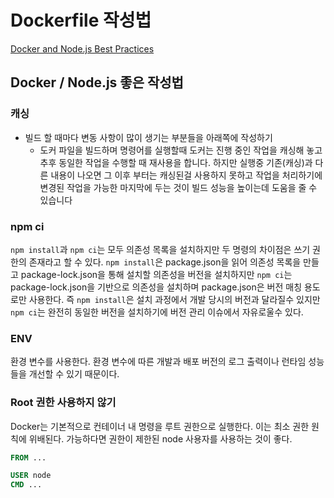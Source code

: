 # Dockerfile 작성법

[Docker and Node.js Best Practices](https://github.com/nodejs/docker-node/blob/main/docs/BestPractices.md)

## Docker / Node.js 좋은 작성법
### 캐싱
- 빌드 할 때마다 변동 사항이 많이 생기는 부분들을 아래쪽에 작성하기
    - 도커 파일을 빌드하며 명령어를 실행할때 도커는 진행 중인 작업을 캐싱해 놓고 추후 동일한 작업을 수행할 때 재사용을 합니다.
    하지만 실행중 기존(캐싱)과 다른 내용이 나오면 그 이후 부터는 캐싱된걸 사용하지 못하고 작업을 처리하기에 변경된 작업을 가능한 마지막에 두는 것이 빌드 성능을 높이는데 도움을 줄 수 있습니다

### npm ci
`npm install`과 `npm ci`는 모두 의존성 목록을 설치하지만 두 명령의 차이점은 쓰기 권한의 존재라고 할 수 있다.
`npm install`은 package.json을 읽어 의존성 목록을 만들고 package-lock.json을 통해 설치할 의존성을 버전을 설치하지만 `npm ci`는 package-lock.json을 기반으로 의존성을 설치하며 package.json은 버전 매칭 용도로만 사용한다.
즉 `npm install`은 설치 과정에서 개발 당시의 버전과 달라질수 있지만 `npm ci`는 완전히 동일한 버전을 설치하기에 버전 관리 이슈에서 자유로울수 있다.

### ENV
환경 변수를 사용한다.
환경 변수에 따른 개발과 배포 버전의 로그 출력이나 런타임 성능들을 개선할 수 있기 때문이다.

### Root 권한 사용하지 않기
Docker는 기본적으로 컨테이너 내 명령을 루트 권한으로 실행한다. 이는 최소 권한 원칙에 위배된다.
가능하다면 권한이 제한된 node 사용자를 사용하는 것이 좋다.

~~~Dockerfile
FROM ...

USER node
CMD ...
~~~